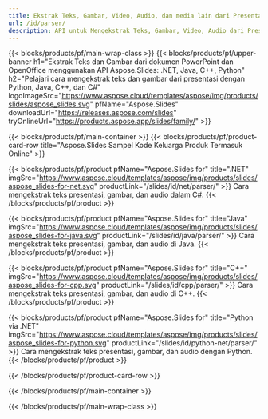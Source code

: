 ```yaml
---
title: Ekstrak Teks, Gambar, Video, Audio, dan media lain dari Presentasi
url: /id/parser/
description: API untuk Mengekstrak Teks, Gambar, Video, Audio dari Presentasi PowerPoint dan OpenOffice
---
```


{{< blocks/products/pf/main-wrap-class >}}
{{< blocks/products/pf/upper-banner h1="Ekstrak Teks dan Gambar dari dokumen PowerPoint dan OpenOffice menggunakan API Aspose.Slides: .NET, Java, C++, Python" h2="Pelajari cara mengekstrak teks dan gambar dari presentasi dengan Python, Java, C++, dan C#" logoImageSrc="https://www.aspose.cloud/templates/aspose/img/products/slides/aspose_slides.svg" pfName="Aspose.Slides" downloadUrl="https://releases.aspose.com/slides" tryOnlineUrl="https://products.aspose.app/slides/family/" >}}

{{< blocks/products/pf/main-container >}}
{{< blocks/products/pf/product-card-row title="Aspose.Slides Sampel Kode Keluarga Produk Termasuk Online" >}}

{{< blocks/products/pf/product pfName="Aspose.Slides for" title=".NET" imgSrc="https://www.aspose.cloud/templates/aspose/img/products/slides/aspose_slides-for-net.svg" productLink="/slides/id/net/parser/" >}}
Cara mengekstrak teks presentasi, gambar, dan audio dalam C#.
{{< /blocks/products/pf/product >}}

{{< blocks/products/pf/product pfName="Aspose.Slides for" title="Java" imgSrc="https://www.aspose.cloud/templates/aspose/img/products/slides/aspose_slides-for-java.svg" productLink="/slides/id/java/parser/" >}}
Cara mengekstrak teks presentasi, gambar, dan audio di Java.
{{< /blocks/products/pf/product >}}

{{< blocks/products/pf/product pfName="Aspose.Slides for" title="C++" imgSrc="https://www.aspose.cloud/templates/aspose/img/products/slides/aspose_slides-for-cpp.svg" productLink="/slides/id/cpp/parser/" >}}
Cara mengekstrak teks presentasi, gambar, dan audio di C++.
{{< /blocks/products/pf/product >}}

{{< blocks/products/pf/product pfName="Aspose.Slides for" title="Python via .NET" imgSrc="https://www.aspose.cloud/templates/aspose/img/products/slides/aspose_slides-for-python.svg" productLink="/slides/id/python-net/parser/" >}}
Cara mengekstrak teks presentasi, gambar, dan audio dengan Python.
{{< /blocks/products/pf/product >}}

{{< /blocks/products/pf/product-card-row >}}

{{< /blocks/products/pf/main-container >}}

{{< /blocks/products/pf/main-wrap-class >}}
